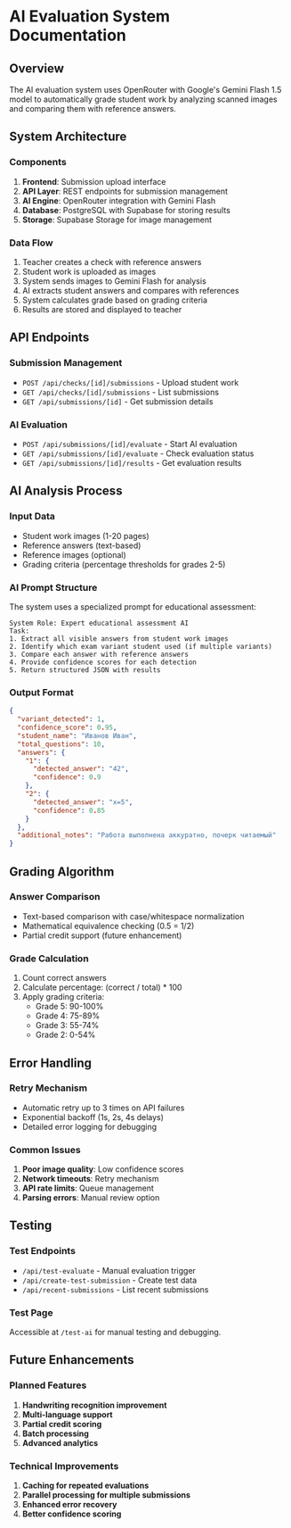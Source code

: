 # AI Evaluation System Documentation

## Overview
The AI evaluation system uses OpenRouter with Google's Gemini Flash 1.5 model to automatically grade student work by analyzing scanned images and comparing them with reference answers.

## System Architecture

### Components
1. **Frontend**: Submission upload interface
2. **API Layer**: REST endpoints for submission management
3. **AI Engine**: OpenRouter integration with Gemini Flash
4. **Database**: PostgreSQL with Supabase for storing results
5. **Storage**: Supabase Storage for image management

### Data Flow
1. Teacher creates a check with reference answers
2. Student work is uploaded as images
3. System sends images to Gemini Flash for analysis
4. AI extracts student answers and compares with references
5. System calculates grade based on grading criteria
6. Results are stored and displayed to teacher

## API Endpoints

### Submission Management
- `POST /api/checks/[id]/submissions` - Upload student work
- `GET /api/checks/[id]/submissions` - List submissions
- `GET /api/submissions/[id]` - Get submission details

### AI Evaluation
- `POST /api/submissions/[id]/evaluate` - Start AI evaluation
- `GET /api/submissions/[id]/evaluate` - Check evaluation status
- `GET /api/submissions/[id]/results` - Get evaluation results

## AI Analysis Process

### Input Data
- Student work images (1-20 pages)
- Reference answers (text-based)
- Reference images (optional)
- Grading criteria (percentage thresholds for grades 2-5)

### AI Prompt Structure
The system uses a specialized prompt for educational assessment:

```
System Role: Expert educational assessment AI
Task:
1. Extract all visible answers from student work images
2. Identify which exam variant student used (if multiple variants)
3. Compare each answer with reference answers
4. Provide confidence scores for each detection
5. Return structured JSON with results
```

### Output Format
```json
{
  "variant_detected": 1,
  "confidence_score": 0.95,
  "student_name": "Иванов Иван",
  "total_questions": 10,
  "answers": {
    "1": {
      "detected_answer": "42",
      "confidence": 0.9
    },
    "2": {
      "detected_answer": "x=5",
      "confidence": 0.85
    }
  },
  "additional_notes": "Работа выполнена аккуратно, почерк читаемый"
}
```

## Grading Algorithm

### Answer Comparison
- Text-based comparison with case/whitespace normalization
- Mathematical equivalence checking (0.5 = 1/2)
- Partial credit support (future enhancement)

### Grade Calculation
1. Count correct answers
2. Calculate percentage: (correct / total) * 100
3. Apply grading criteria:
   - Grade 5: 90-100%
   - Grade 4: 75-89%
   - Grade 3: 55-74%
   - Grade 2: 0-54%

## Error Handling

### Retry Mechanism
- Automatic retry up to 3 times on API failures
- Exponential backoff (1s, 2s, 4s delays)
- Detailed error logging for debugging

### Common Issues
1. **Poor image quality**: Low confidence scores
2. **Network timeouts**: Retry mechanism
3. **API rate limits**: Queue management
4. **Parsing errors**: Manual review option

## Testing

### Test Endpoints
- `/api/test-evaluate` - Manual evaluation trigger
- `/api/create-test-submission` - Create test data
- `/api/recent-submissions` - List recent submissions

### Test Page
Accessible at `/test-ai` for manual testing and debugging.

## Future Enhancements

### Planned Features
1. **Handwriting recognition improvement**
2. **Multi-language support**
3. **Partial credit scoring**
4. **Batch processing**
5. **Advanced analytics**

### Technical Improvements
1. **Caching for repeated evaluations**
2. **Parallel processing for multiple submissions**
3. **Enhanced error recovery**
4. **Better confidence scoring**